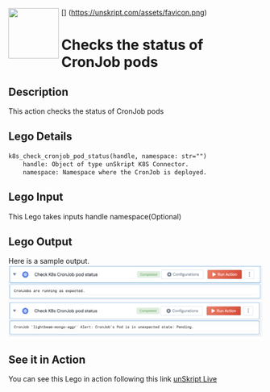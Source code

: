 [<img align="left" src="https://unskript.com/assets/favicon.png" width="100" height="100" style="padding-right: 5px">]
(https://unskript.com/assets/favicon.png)
<h1>Checks the status of CronJob pods</h1>

## Description
This action checks the status of CronJob pods

## Lego Details
	k8s_check_cronjob_pod_status(handle, namespace: str="")
		handle: Object of type unSkript K8S Connector.
		namespace: Namespace where the CronJob is deployed.


## Lego Input
This Lego takes inputs handle namespace(Optional)

## Lego Output
Here is a sample output.
<img src="./1.png">
<img src="./2.png">

## See it in Action

You can see this Lego in action following this link [unSkript Live](https://us.app.unskript.io)